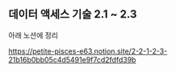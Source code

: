 
## 데이터 액세스 기술 2.1 ~ 2.3
아래 노션에 정리

https://petite-pisces-e63.notion.site/2-2-1-2-3-21b16b0bb05c4d5491e9f7cd2fdfd39b